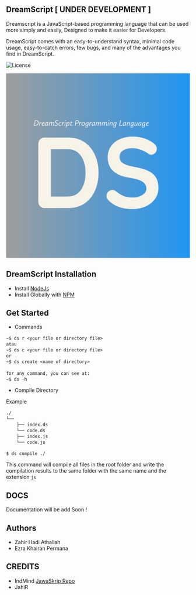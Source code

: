 ## DreamScript [ UNDER DEVELOPMENT ]
Dreamscript is a JavaScript-based programming language that can be used more simply and easily, Designed to make it easier for Developers.

DreamScript comes with an easy-to-understand syntax, minimal code usage, easy-to-catch errors, few bugs, and many of the advantages you find in DreamScript.


![License](https://img.shields.io/badge/License-MIT-blue.svg)

![Image](https://raw.githubusercontent.com/ds-lang/DreamScript/main/imagee.jpg)


## DreamScript Installation

- Install [NodeJs](https://nodejs.org/en/)
- Install Globally with [NPM](https://www.npmjs.com/package/ds-langs)

## Get Started

- Commands
```
~$ ds r <your file or directory file>
atau
~$ ds c <your file or directory file>
or
~$ ds create <name of directory>

for any command, you can see at:
~$ ds -h
```

- Compile Directory

Example
```
./
└──
    ├── index.ds
    └── code.ds
    ├── index.js
    └── code.js
```

`$ ds compile ./`

This command will compile all files in the root folder and write the compilation results to the same folder with the same name and the extension `js`

## DOCS
Documentation will be add Soon !


## Authors
- Zahir Hadi Athallah
- Ezra Khairan Permana


## CREDITS
- IndMind [JawaSkrip Repo](https://github.com/Jawaksrip/jawaskrip)
- JahiR 
